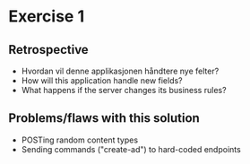 Exercise 1
==========

Retrospective
-------------

* Hvordan vil denne applikasjonen håndtere nye felter?
* How will this application handle new fields?
* What happens if the server changes its business rules?

Problems/flaws with this solution
---------------------------------

* POSTing random content types
* Sending commands ("create-ad") to hard-coded endpoints
